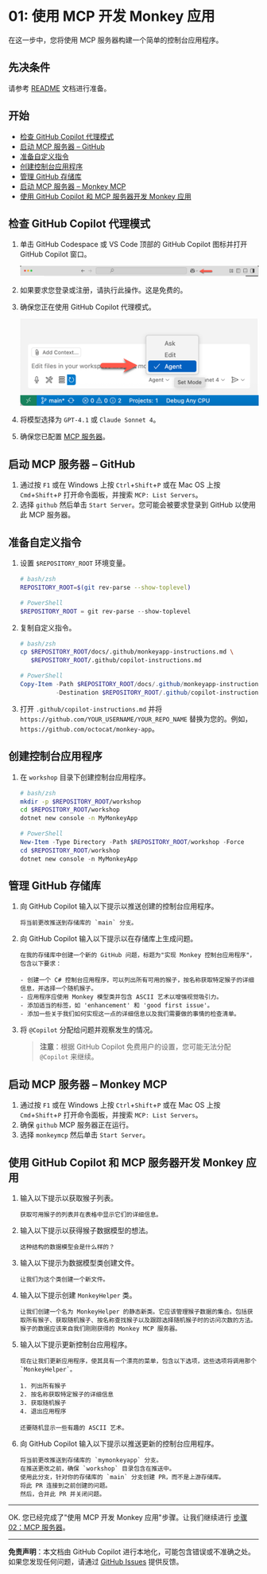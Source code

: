 # 01: 使用 MCP 开发 Monkey 应用

在这一步中，您将使用 MCP 服务器构建一个简单的控制台应用程序。

## 先决条件

请参考 [README](../README.md#先决条件) 文档进行准备。

## 开始

- [检查 GitHub Copilot 代理模式](#检查-github-copilot-代理模式)
- [启动 MCP 服务器 – GitHub](#启动-mcp-服务器--github)
- [准备自定义指令](#准备自定义指令)
- [创建控制台应用程序](#创建控制台应用程序)
- [管理 GitHub 存储库](#管理-github-存储库)
- [启动 MCP 服务器 – Monkey MCP](#启动-mcp-服务器--monkey-mcp)
- [使用 GitHub Copilot 和 MCP 服务器开发 Monkey 应用](#使用-github-copilot-和-mcp-服务器开发-monkey-应用)

## 检查 GitHub Copilot 代理模式

1. 单击 GitHub Codespace 或 VS Code 顶部的 GitHub Copilot 图标并打开 GitHub Copilot 窗口。

   ![打开 GitHub Copilot 聊天](../../../docs/images/setup-01.png)

1. 如果要求您登录或注册，请执行此操作。这是免费的。
1. 确保您正在使用 GitHub Copilot 代理模式。

   ![GitHub Copilot 代理模式](../../../docs/images/setup-02.png)

1. 将模型选择为 `GPT-4.1` 或 `Claude Sonnet 4`。
1. 确保您已配置 [MCP 服务器](./00-setup.md#设置-mcp-服务器)。

## 启动 MCP 服务器 &ndash; GitHub

1. 通过按 `F1` 或在 Windows 上按 `Ctrl`+`Shift`+`P` 或在 Mac OS 上按 `Cmd`+`Shift`+`P` 打开命令面板，并搜索 `MCP: List Servers`。
1. 选择 `github` 然后单击 `Start Server`。您可能会被要求登录到 GitHub 以使用此 MCP 服务器。

## 准备自定义指令

1. 设置 `$REPOSITORY_ROOT` 环境变量。

   ```bash
   # bash/zsh
   REPOSITORY_ROOT=$(git rev-parse --show-toplevel)
   ```

   ```powershell
   # PowerShell
   $REPOSITORY_ROOT = git rev-parse --show-toplevel
   ```

1. 复制自定义指令。

    ```bash
    # bash/zsh
    cp $REPOSITORY_ROOT/docs/.github/monkeyapp-instructions.md \
       $REPOSITORY_ROOT/.github/copilot-instructions.md
    ```

    ```powershell
    # PowerShell
    Copy-Item -Path $REPOSITORY_ROOT/docs/.github/monkeyapp-instructions.md `
              -Destination $REPOSITORY_ROOT/.github/copilot-instructions.md -Force
    ```

1. 打开 `.github/copilot-instructions.md` 并将 `https://github.com/YOUR_USERNAME/YOUR_REPO_NAME` 替换为您的。例如，`https://github.com/octocat/monkey-app`。

## 创建控制台应用程序

1. 在 `workshop` 目录下创建控制台应用程序。

    ```bash
    # bash/zsh
    mkdir -p $REPOSITORY_ROOT/workshop
    cd $REPOSITORY_ROOT/workshop
    dotnet new console -n MyMonkeyApp
    ```

    ```powershell
    # PowerShell
    New-Item -Type Directory -Path $REPOSITORY_ROOT/workshop -Force
    cd $REPOSITORY_ROOT/workshop
    dotnet new console -n MyMonkeyApp
    ```

## 管理 GitHub 存储库

1. 向 GitHub Copilot 输入以下提示以推送创建的控制台应用程序。

    ```text
    将当前更改推送到存储库的 `main` 分支。
    ```

1. 向 GitHub Copilot 输入以下提示以在存储库上生成问题。

    ```text
    在我的存储库中创建一个新的 GitHub 问题，标题为"实现 Monkey 控制台应用程序"，包含以下要求：
    
    - 创建一个 C# 控制台应用程序，可以列出所有可用的猴子，按名称获取特定猴子的详细信息，并选择一个随机猴子。
    - 应用程序应使用 Monkey 模型类并包含 ASCII 艺术以增强视觉吸引力。
    - 添加适当的标签，如 'enhancement' 和 'good first issue'。
    - 添加一些关于我们如何实现这一点的详细信息以及我们需要做的事情的检查清单。
    ```

1. 将 `@Copilot` 分配给问题并观察发生的情况。

   > **注意**：根据 GitHub Copilot 免费用户的设置，您可能无法分配 `@Copilot` 来继续。

## 启动 MCP 服务器 &ndash; Monkey MCP

1. 通过按 `F1` 或在 Windows 上按 `Ctrl`+`Shift`+`P` 或在 Mac OS 上按 `Cmd`+`Shift`+`P` 打开命令面板，并搜索 `MCP: List Servers`。
1. 确保 `github` MCP 服务器正在运行。
1. 选择 `monkeymcp` 然后单击 `Start Server`。

## 使用 GitHub Copilot 和 MCP 服务器开发 Monkey 应用

1. 输入以下提示以获取猴子列表。

    ```text
    获取可用猴子的列表并在表格中显示它们的详细信息。
    ```

1. 输入以下提示以获得猴子数据模型的想法。

    ```text
    这种结构的数据模型会是什么样的？
    ```

1. 输入以下提示为数据模型类创建文件。

    ```text
    让我们为这个类创建一个新文件。
    ```

1. 输入以下提示创建 `MonkeyHelper` 类。

    ```text
    让我们创建一个名为 MonkeyHelper 的静态新类。它应该管理猴子数据的集合。包括获取所有猴子、获取随机猴子、按名称查找猴子以及跟踪选择随机猴子时的访问次数的方法。猴子的数据应该来自我们刚刚获得的 Monkey MCP 服务器。
    ```

1. 输入以下提示更新控制台应用程序。

    ```text
    现在让我们更新应用程序，使其具有一个漂亮的菜单，包含以下选项，这些选项将调用那个 `MonkeyHelper`。
    
    1. 列出所有猴子
    2. 按名称获取特定猴子的详细信息
    3. 获取随机猴子
    4. 退出应用程序

    还要随机显示一些有趣的 ASCII 艺术。
    ```

1. 向 GitHub Copilot 输入以下提示以推送更新的控制台应用程序。

    ```text
    将当前更改推送到存储库的 `mymonkeyapp` 分支。
    在推送更改之前，确保 `workshop` 目录包含在推送中。
    使用此分支，针对你的存储库的 `main` 分支创建 PR，而不是上游存储库。
    将此 PR 连接到之前创建的问题。
    然后，合并此 PR 并关闭问题。
    ```

---

OK. 您已经完成了"使用 MCP 开发 Monkey 应用"步骤。让我们继续进行 [步骤 02：MCP 服务器](./02-mcp-server.md)。

---

**免责声明**：本文档由 GitHub Copilot 进行本地化，可能包含错误或不准确之处。如果您发现任何问题，请通过 [GitHub Issues](https://github.com/Azure-Samples/mcp-workshop-dotnet/issues) 提供反馈。